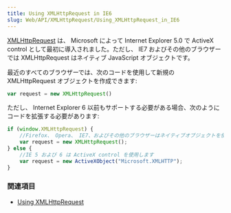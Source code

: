 ```yaml
---
title: Using XMLHttpRequest in IE6
slug: Web/API/XMLHttpRequest/Using_XMLHttpRequest_in_IE6
---
```

[XMLHttpRequest](/ja/DOM/XMLHttpRequest) は、 Microsoft によって Internet Explorer 5.0 で ActiveX control として最初に導入されました。ただし、 IE7 およびその他のブラウザーでは XMLHttpRequest はネイティブ JavaScript オブジェクトです。

最近のすべてのブラウザーでは、次のコードを使用して新規の XMLHttpRequest オブジェクトを作成できます:

```js
var request = new XMLHttpRequest()
```

ただし、 Internet Explorer 6 以前もサポートする必要がある場合、次のようにコードを拡張する必要があります:

```js
if (window.XMLHttpRequest) {
    //Firefox、 Opera、 IE7、およびその他のブラウザーはネイティブオブジェクトを使用します
    var request = new XMLHttpRequest();
} else {
    //IE 5 および 6 は ActiveX control を使用します
    var request = new ActiveXObject("Microsoft.XMLHTTP");
}
```

### 関連項目

- [Using XMLHttpRequest](/ja/DOM/XMLHttpRequest/Using_XMLHttpRequest)

